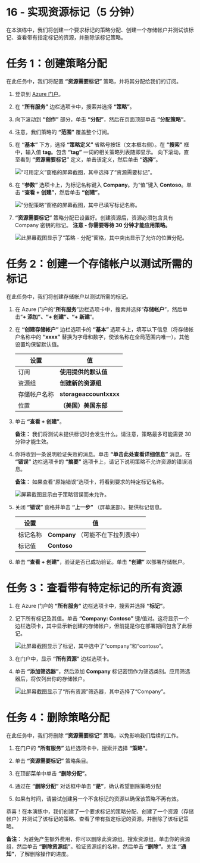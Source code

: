 ﻿---
wts:
    title: '16 - 实现资源标记（5 分钟）'
    module: '模块 05：介绍标识、治理、隐私和合规性功能'
---
# 16 - 实现资源标记（5 分钟）

在本演练中，我们将创建一个要求标记的策略分配、创建一个存储帐户并测试该标记、查看带有指定标记的资源，并删除该标记策略。

# 任务 1：创建策略分配 

在此任务中，我们将配置 **“资源需要标记”** 策略，并将其分配给我们的订阅。 

1. 登录到 [Azure 门户](https://portal.azure.com)。

2. 在 **“所有服务”** 边栏选项卡中，搜索并选择 **“策略”**。

3. 向下滚动到 **“创作”** 部分，单击 **“分配”**，然后在页面顶部单击 **“分配策略”**。

4. 注意，我们策略的 **“范围”** 覆盖整个订阅。 

5. 在 **“基本”** 下方，选择 **“策略定义”** 省略号按钮（文本框右侧）。在 **“搜索”** 框中，输入值 **tag**。包含 **“tag”** 一词的相关策略列表随即显示。 向下滚动，直至看到 **“资源需要标记”** 定义，单击该定义，然后单击 **“选择”**。

   ![“可用定义”窗格的屏幕截图，其中选择了“资源需要标记”。](../images/1701.png)
   
6. 在 **“参数”** 选项卡上，为标记名称键入 **Company**。为“值”键入 **Contoso**。单击 **“查看 + 创建”**，然后单击 **“创建”**。

    ![“分配策略”窗格的屏幕截图，其中已填写标记名称。](../images/1702.png)

7. **“资源需要标记”** 策略分配已设置好。创建资源后，资源必须包含具有 Company 密钥的标记。
   **注意 - 你需要等待 30 分钟才能应用策略。** 

   ![此屏幕截图显示了“策略 - 分配”窗格，其中突出显示了允许的位置分配。](../images/1703.png)

# 任务 2：创建一个存储帐户以测试所需的标记

在此任务中，我们将创建存储帐户以测试所需的标记。 

1. 在 Azure 门户的“**所有服务**”边栏选项卡中，搜索并选择“**存储帐户**”，然后单击“**+ 添加”、“+ 创建”、“+ 新建**”。

2. 在 **“创建存储帐户”** 边栏选项卡的 **“基本”** 选项卡上，填写以下信息（将存储帐户名称中的 **“xxxx”** 替换为字母和数字，使该名称在全局范围内唯一）。其他设置均保留默认值。

    | 设置 | 值 | 
    | --- | --- |
    | 订阅 | **使用提供的默认值** |
    | 资源组 | **创建新的资源组** |
    | 存储帐户名称 | **storageaccountxxxx** |
    | 位置 | **（美国）美国东部** |

3. 单击 **“查看 + 创建”**。 

    **备注：** 我们将测试未提供标记时会发生什么。请注意，策略最多可能需要 30 分钟才能生效。

4. 你将收到一条说明验证失败的消息。单击 **“单击此处查看详细信息”** 消息。在 **“错误”** 边栏选项卡的 **“摘要”** 选项卡上，请记下说明策略不允许资源的错误消息。

    **备注：** 如果查看“原始错误”选项卡，将看到要求的特定标记名称。 

    ![屏幕截图显示由于策略错误而未允许。](../images/1704.png)


5. 关闭 **“错误”** 窗格并单击 **“上一步”** （屏幕底部）。提供标记信息。 

    | 设置 | 值 | 
    | --- | --- |
    | 标记名称 | **Company** （可能不在下拉列表中） |
    | 标记值 | **Contoso** |

6. 单击 **“查看 + 创建”**，验证是否已成功验证。单击 **“创建”** 以部署存储帐户。 

# 任务 3：查看带有特定标记的所有资源

1. 在 Azure 门户的 **“所有服务”** 边栏选项卡中，搜索并选择 **“标记”**。

2. 记下所有标记及其值。单击 **“Company:  Contoso”** 键/值对。这将显示一个边栏选项卡，其中显示新创建的存储帐户，但前提是你在部署期间包含了此标记。 

   ![此屏幕截图显示了标记，其中选中了“company”和“contoso”。](../images/1705.png)

3. 在门户中，显示 **“所有资源”** 边栏选项卡。

4. 单击 **“添加筛选器”**，然后添加 **Company** 标记密钥作为筛选类别。应用筛选器后，将仅列出你的存储帐户。

    ![此屏幕截图显示了“所有资源”筛选器，其中选择了“Company”。](../images/1706.png)

# 任务 4：删除策略分配

在此任务中，我们将删除 **“资源需要标记”** 策略，以免影响我们后续的工作。 

1. 在门户的 **“所有服务”** 边栏选项卡中，搜索并选择 **“策略”**。

2. 单击 **“资源需要标记”** 策略条目。

3. 在顶部菜单中单击 **“删除分配”**。

4. 通过在 **“删除分配”** 对话框中单击 **“是”**，确认希望删除策略分配

5. 如果有时间，请尝试创建另一个不含标记的资源以确保该策略不再有效。

恭喜！在本演练中，我们创建了一个要求标记的策略分配、创建了一个资源（存储帐户）并测试了该标记的策略、查看了带有指定标记的资源，并删除了该标记策略。


**备注**： 为避免产生额外费用，你可以删除此资源组。搜索资源组，单击你的资源组，然后单击 **“删除资源组”**。验证资源组的名称，然后单击 **“删除”**。关注 **“通知”**，了解删除操作的进度。
